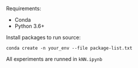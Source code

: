 Requirements:
* Conda
* Python 3.6+

Install packages to run source:

`conda create -n your_env --file package-list.txt`

All experiments are runned in `kNN.ipynb`